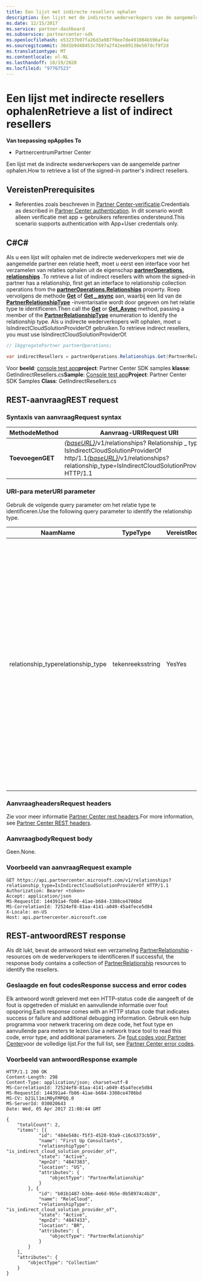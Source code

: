 ```yaml
---
title: Een lijst met indirecte resellers ophalen
description: Een lijst met de indirecte wederverkopers van de aangemelde partner ophalen.
ms.date: 12/15/2017
ms.service: partner-dashboard
ms.subservice: partnercenter-sdk
ms.openlocfilehash: e53237b97fa26d3a987f0ee7de491084b596af4a
ms.sourcegitcommit: 30d1b9d48453c7697a2f42ee09138e507dcf9f2d
ms.translationtype: MT
ms.contentlocale: nl-NL
ms.lasthandoff: 10/19/2020
ms.locfileid: "97767523"
---
```

# <a name="retrieve-a-list-of-indirect-resellers"></a><span data-ttu-id="120c7-103">Een lijst met indirecte resellers ophalen</span><span class="sxs-lookup"><span data-stu-id="120c7-103">Retrieve a list of indirect resellers</span></span>

<span data-ttu-id="120c7-104">**Van toepassing op**</span><span class="sxs-lookup"><span data-stu-id="120c7-104">**Applies To**</span></span>

- <span data-ttu-id="120c7-105">Partnercentrum</span><span class="sxs-lookup"><span data-stu-id="120c7-105">Partner Center</span></span>

<span data-ttu-id="120c7-106">Een lijst met de indirecte wederverkopers van de aangemelde partner ophalen.</span><span class="sxs-lookup"><span data-stu-id="120c7-106">How to retrieve a list of the signed-in partner's indirect resellers.</span></span>

## <a name="prerequisites"></a><span data-ttu-id="120c7-107">Vereisten</span><span class="sxs-lookup"><span data-stu-id="120c7-107">Prerequisites</span></span>

- <span data-ttu-id="120c7-108">Referenties zoals beschreven in [Partner Center-verificatie](partner-center-authentication.md).</span><span class="sxs-lookup"><span data-stu-id="120c7-108">Credentials as described in [Partner Center authentication](partner-center-authentication.md).</span></span> <span data-ttu-id="120c7-109">In dit scenario wordt alleen verificatie met app + gebruikers referenties ondersteund.</span><span class="sxs-lookup"><span data-stu-id="120c7-109">This scenario supports authentication with App+User credentials only.</span></span>

## <a name="c"></a><span data-ttu-id="120c7-110">C\#</span><span class="sxs-lookup"><span data-stu-id="120c7-110">C\#</span></span>

<span data-ttu-id="120c7-111">Als u een lijst wilt ophalen met de indirecte wederverkopers met wie de aangemelde partner een relatie heeft, moet u eerst een interface voor het verzamelen van relaties ophalen uit de eigenschap [**partnerOperations. relationships**](/dotnet/api/microsoft.store.partnercenter.ipartner.relationships) .</span><span class="sxs-lookup"><span data-stu-id="120c7-111">To retrieve a list of indirect resellers with whom the signed-in partner has a relationship, first get an interface to relationship collection operations from the [**partnerOperations.Relationships**](/dotnet/api/microsoft.store.partnercenter.ipartner.relationships) property.</span></span> <span data-ttu-id="120c7-112">Roep vervolgens de methode [**Get**](/dotnet/api/microsoft.store.partnercenter.relationships.irelationshipcollection.get) of [**Get \_ async**](/dotnet/api/microsoft.store.partnercenter.relationships.irelationshipcollection.getasync) aan, waarbij een lid van de [**PartnerRelationshipType**](/dotnet/api/microsoft.store.partnercenter.models.relationships.partnerrelationshiptype) -inventarisatie wordt door gegeven om het relatie type te identificeren.</span><span class="sxs-lookup"><span data-stu-id="120c7-112">Then call the [**Get**](/dotnet/api/microsoft.store.partnercenter.relationships.irelationshipcollection.get) or [**Get\_Async**](/dotnet/api/microsoft.store.partnercenter.relationships.irelationshipcollection.getasync) method, passing a member of the [**PartnerRelationshipType**](/dotnet/api/microsoft.store.partnercenter.models.relationships.partnerrelationshiptype) enumeration to identify the relationship type.</span></span> <span data-ttu-id="120c7-113">Als u indirecte wederverkopers wilt ophalen, moet u IsIndirectCloudSolutionProviderOf gebruiken.</span><span class="sxs-lookup"><span data-stu-id="120c7-113">To retrieve indirect resellers, you must use IsIndirectCloudSolutionProviderOf.</span></span>

``` csharp
// IAggregatePartner partnerOperations;

var indirectResellers = partnerOperations.Relationships.Get(PartnerRelationshipType.IsIndirectCloudSolutionProviderOf);
```

<span data-ttu-id="120c7-114">Voor **beeld**: [console test app](console-test-app.md)**project**: Partner Center SDK samples **klasse**: GetIndirectResellers.cs</span><span class="sxs-lookup"><span data-stu-id="120c7-114">**Sample**: [Console test app](console-test-app.md)**Project**: Partner Center SDK Samples **Class**: GetIndirectResellers.cs</span></span>

## <a name="rest-request"></a><span data-ttu-id="120c7-115">REST-aanvraag</span><span class="sxs-lookup"><span data-stu-id="120c7-115">REST request</span></span>

### <a name="request-syntax"></a><span data-ttu-id="120c7-116">Syntaxis van aanvraag</span><span class="sxs-lookup"><span data-stu-id="120c7-116">Request syntax</span></span>

| <span data-ttu-id="120c7-117">Methode</span><span class="sxs-lookup"><span data-stu-id="120c7-117">Method</span></span>  | <span data-ttu-id="120c7-118">Aanvraag-URI</span><span class="sxs-lookup"><span data-stu-id="120c7-118">Request URI</span></span>                                                                                                                |
|---------|----------------------------------------------------------------------------------------------------------------------------|
| <span data-ttu-id="120c7-119">**Toevoegen**</span><span class="sxs-lookup"><span data-stu-id="120c7-119">**GET**</span></span> | <span data-ttu-id="120c7-120">[*{baseURL}*](partner-center-rest-urls.md)/v1/relationships? Relationship \_ type = IsIndirectCloudSolutionProviderOf http/1.1</span><span class="sxs-lookup"><span data-stu-id="120c7-120">[*{baseURL}*](partner-center-rest-urls.md)/v1/relationships?relationship\_type=IsIndirectCloudSolutionProviderOf HTTP/1.1</span></span> |

### <a name="uri-parameter"></a><span data-ttu-id="120c7-121">URI-para meter</span><span class="sxs-lookup"><span data-stu-id="120c7-121">URI parameter</span></span>

<span data-ttu-id="120c7-122">Gebruik de volgende query parameter om het relatie type te identificeren.</span><span class="sxs-lookup"><span data-stu-id="120c7-122">Use the following query parameter to identify the relationship type.</span></span>

| <span data-ttu-id="120c7-123">Naam</span><span class="sxs-lookup"><span data-stu-id="120c7-123">Name</span></span>               | <span data-ttu-id="120c7-124">Type</span><span class="sxs-lookup"><span data-stu-id="120c7-124">Type</span></span>    | <span data-ttu-id="120c7-125">Vereist</span><span class="sxs-lookup"><span data-stu-id="120c7-125">Required</span></span>  | <span data-ttu-id="120c7-126">Beschrijving</span><span class="sxs-lookup"><span data-stu-id="120c7-126">Description</span></span>                         |
|--------------------|---------|-----------|-------------------------------------|
| <span data-ttu-id="120c7-127">relationship_type</span><span class="sxs-lookup"><span data-stu-id="120c7-127">relationship_type</span></span>  | <span data-ttu-id="120c7-128">tekenreeks</span><span class="sxs-lookup"><span data-stu-id="120c7-128">string</span></span>  | <span data-ttu-id="120c7-129">Yes</span><span class="sxs-lookup"><span data-stu-id="120c7-129">Yes</span></span>       | <span data-ttu-id="120c7-130">De waarde is de teken reeks representatie van een van de lidnamen gevonden in [PartnerRelationshipType](/dotnet/api/microsoft.store.partnercenter.models.relationships.partnerrelationshiptype).</span><span class="sxs-lookup"><span data-stu-id="120c7-130">The value is the string representation of one of the member names found in [PartnerRelationshipType](/dotnet/api/microsoft.store.partnercenter.models.relationships.partnerrelationshiptype).</span></span><br/><br/> <span data-ttu-id="120c7-131">Als de partner is aangemeld als provider en u een lijst wilt weer geven met de indirecte wederverkopers met wie ze een relatie tot stand hebben gebracht, gebruikt u IsIndirectCloudSolutionProviderOf.</span><span class="sxs-lookup"><span data-stu-id="120c7-131">If the partner is signed in as a provider and you want to get a list of the indirect resellers with whom they have established a relationship, use IsIndirectCloudSolutionProviderOf.</span></span><br/><br/> <span data-ttu-id="120c7-132">Als de partner is aangemeld als wederverkoper en u een lijst wilt krijgen met de indirecte providers met wie ze een relatie tot stand hebben gebracht, gebruikt u IsIndirectResellerOf.</span><span class="sxs-lookup"><span data-stu-id="120c7-132">If the partner is signed in as a reseller and you want to get a list of the indirect providers with whom they have established a relationship, use IsIndirectResellerOf.</span></span>    |

### <a name="request-headers"></a><span data-ttu-id="120c7-133">Aanvraagheaders</span><span class="sxs-lookup"><span data-stu-id="120c7-133">Request headers</span></span>

<span data-ttu-id="120c7-134">Zie voor meer informatie [Partner Center rest headers](headers.md).</span><span class="sxs-lookup"><span data-stu-id="120c7-134">For more information, see [Partner Center REST headers](headers.md).</span></span>

### <a name="request-body"></a><span data-ttu-id="120c7-135">Aanvraagbody</span><span class="sxs-lookup"><span data-stu-id="120c7-135">Request body</span></span>

<span data-ttu-id="120c7-136">Geen.</span><span class="sxs-lookup"><span data-stu-id="120c7-136">None.</span></span>

### <a name="request-example"></a><span data-ttu-id="120c7-137">Voorbeeld van aanvraag</span><span class="sxs-lookup"><span data-stu-id="120c7-137">Request example</span></span>

```http
GET https://api.partnercenter.microsoft.com/v1/relationships?relationship_type=IsIndirectCloudSolutionProviderOf HTTP/1.1
Authorization: Bearer <token>
Accept: application/json
MS-RequestId: 144391a4-fb06-41ae-b684-3308ce4706bd
MS-CorrelationId: 72524ef8-81aa-4141-a049-45a4fece5d84
X-Locale: en-US
Host: api.partnercenter.microsoft.com
```

## <a name="rest-response"></a><span data-ttu-id="120c7-138">REST-antwoord</span><span class="sxs-lookup"><span data-stu-id="120c7-138">REST response</span></span>

<span data-ttu-id="120c7-139">Als dit lukt, bevat de antwoord tekst een verzameling [PartnerRelationship](relationships-resources.md) -resources om de wederverkopers te identificeren.</span><span class="sxs-lookup"><span data-stu-id="120c7-139">If successful, the response body contains a collection of [PartnerRelationship](relationships-resources.md) resources to identify the resellers.</span></span>

### <a name="response-success-and-error-codes"></a><span data-ttu-id="120c7-140">Geslaagde en fout codes</span><span class="sxs-lookup"><span data-stu-id="120c7-140">Response success and error codes</span></span>

<span data-ttu-id="120c7-141">Elk antwoord wordt geleverd met een HTTP-status code die aangeeft of de fout is opgetreden of mislukt en aanvullende informatie over fout opsporing.</span><span class="sxs-lookup"><span data-stu-id="120c7-141">Each response comes with an HTTP status code that indicates success or failure and additional debugging information.</span></span> <span data-ttu-id="120c7-142">Gebruik een hulp programma voor netwerk tracering om deze code, het fout type en aanvullende para meters te lezen.</span><span class="sxs-lookup"><span data-stu-id="120c7-142">Use a network trace tool to read this code, error type, and additional parameters.</span></span> <span data-ttu-id="120c7-143">Zie [fout codes voor Partner Center](error-codes.md)voor de volledige lijst.</span><span class="sxs-lookup"><span data-stu-id="120c7-143">For the full list, see [Partner Center error codes](error-codes.md).</span></span>

### <a name="response-example"></a><span data-ttu-id="120c7-144">Voorbeeld van antwoord</span><span class="sxs-lookup"><span data-stu-id="120c7-144">Response example</span></span>

```http
HTTP/1.1 200 OK
Content-Length: 298
Content-Type: application/json; charset=utf-8
MS-CorrelationId: 72524ef8-81aa-4141-a049-45a4fece5d84
MS-RequestId: 144391a4-fb06-41ae-b684-3308ce4706bd
MS-CV: b21Ll1miM0yFMPQQ.0
MS-ServerId: 030020643
Date: Wed, 05 Apr 2017 21:08:44 GMT

{
    "totalCount": 2,
    "items": [{
            "id": "484e548c-f5f3-4528-93a9-c16c6373cb59",
            "name": "First Up Consultants",
            "relationshipType": "is_indirect_cloud_solution_provider_of",
            "state": "Active",
            "mpnId": "4847383",
            "location": "US",
            "attributes": {
                "objectType": "PartnerRelationship"
            }
        }, {
            "id": "b01b1487-b36e-4e6d-9b5e-0b58974c4b28",
            "name": "ReleCloud",
            "relationshipType": "is_indirect_cloud_solution_provider_of",
            "state": "Active",
            "mpnId": "4847433",
            "location": "BR",
            "attributes": {
                "objectType": "PartnerRelationship"
            }
        }
    ],
    "attributes": {
        "objectType": "Collection"
    }
}
```